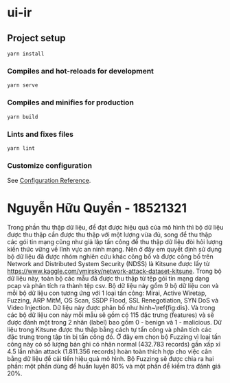 # ui-ir

## Project setup
```
yarn install
```

### Compiles and hot-reloads for development
```
yarn serve
```

### Compiles and minifies for production
```
yarn build
```

### Lints and fixes files
```
yarn lint
```

### Customize configuration
See [Configuration Reference](https://cli.vuejs.org/config/).

# Nguyễn Hữu Quyền - 18521321
Trong phần thu thập dữ liệu, để đạt được hiệu quả của mô hình thì bộ dữ liệu được thu thập cần được thu thập với một lượng vừa đủ, song để thu thập các gói tin mạng cũng như giả lập tấn công để thu thập dữ liệu đòi hỏi lượng kiến thức vững về lĩnh vực an ninh mạng.
Nên ở đây em quyết định sử dụng bộ dữ liệu đã được nhóm nghiên cứu khác công bố và được công bố trên Network and Distributed System Security (NDSS) là Kitsune được lấy từ https://www.kaggle.com/ymirsky/network-attack-dataset-kitsune. 
Trong bộ dữ liệu này, toàn bộ các mẫu đã được thu thập từ tệp gói tin mạng dạng pcap và phân tích ra thành tệp csv. Bộ dữ liệu này gồm 9 bộ dữ liệu con và mỗi bộ dữ liệu con tương ứng với 1 loại tấn công: Mirai, Active Wiretap, Fuzzing, ARP MitM, OS Scan, SSDP Flood, SSL Renegotiation, SYN DoS và Video Injection. Dữ liệu này được phân bố như hình~\ref{fig:dis}. Và trong các bộ dữ liệu con này mỗi mẫu sẽ gồm có 115 đặc trưng (features) và sẽ được đánh một trong 2 nhãn (label) bao gồm 0 - benign và 1 - malicious. Dữ liệu trong Kitsune được thu thập bằng cách tự tấn công và phân tích các đặc trưng trong tập tin bị tấn công đó.
Ở đây em chọn bộ Fuzzing vì loại tấn công này có số lượng bản ghi có nhãn normal (432.783 records) gần xấp xỉ 4.5 lần nhãn attack (1.811.356 records) hoàn toàn thích hợp cho việc cân bằng dữ liệu để cải tiến hiệu quả mô hình. Bộ Fuzzing sẽ được chia ra hai phần: một phần dùng để huấn luyện 80% và một phần để kiểm tra đánh giá 20%.
